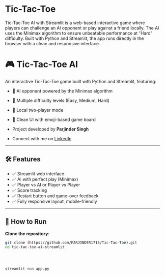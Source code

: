 # Tic-Tac-Toe
Tic-Tac-Toe AI with Streamlit is a web-based interactive game where players can challenge an AI opponent or play against a friend locally. The AI uses the Minimax algorithm to ensure unbeatable performance at "Hard" difficulty. Built with Python and Streamlit, the app runs directly in the browser with a clean and responsive interface.
# 🎮 Tic-Tac-Toe AI
An interactive Tic-Tac-Toe game built with Python and Streamlit, featuring:
- 🎯 AI opponent powered by the Minimax algorithm
- 🧠 Multiple difficulty levels (Easy, Medium, Hard)
- 👯 Local two-player mode
- 🧼 Clean UI with emoji-based game board

  
- Project developed by **Parjinder Singh**  
- Connect with me on [LinkedIn](https://www.linkedin.com/in/parjindersingh/)  
---

## 🛠️ Features

- ✅ Streamlit web interface
- ✅ AI with perfect play (Minimax)
- ✅ Player vs AI or Player vs Player
- ✅ Score tracking
- ✅ Restart button and game-over feedback
- ✅ Fully responsive layout, mobile-friendly

---

## 🚀 How to Run

 **Clone the repository**:
   ```bash
   git clone (https://github.com/PARJINDER1715/Tic-Tac-Toe).git
   cd tic-tac-toe-ai-streamlit

   
   

streamlit run app.py







